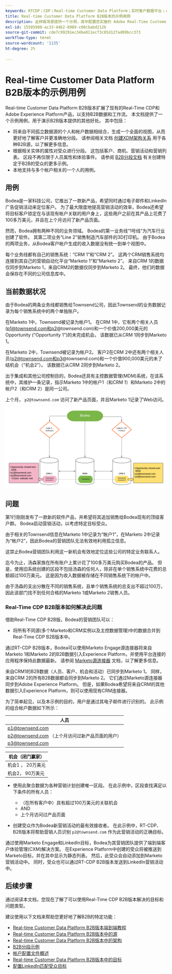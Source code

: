```yaml
---
keywords: RTCDP；CDP；Real-time Customer Data Platform；实时客户数据平台；real time cdp；cdp；rtcdp
title: Real-time Customer Data Platform B2B版本的示例用例
description: 此样板场景提供一个示例，其中配置您实施的 Adobe Real-Time Customer Data Platform B2B 版本。
exl-id: 15505980-ac33-44b2-8989-c08cbabd212b
source-git-commit: cde7c99291ec34be811ecf3c85d12fad09bcc373
workflow-type: tm+mt
source-wordcount: '1135'
ht-degree: 2%

---
```


# Real-time Customer Data Platform B2B版本的示例用例

Real-time Customer Data Platform B2B版本扩展了现有的Real-Time CDP和Adobe Experience Platform产品，以支持B2B数据和工作流。 本文档提供了一个示例用例，用于演示B2B版本提供的其他好处。 其中包括：

- 将来自不同孤立数据源的个人和帐户数据相结合，生成一个全面的视图，从而更好地了解客户并更准确地分段。 请参阅相关文档 [创建XDM架构关系](./schemas/b2b.md) 用于各种B2B源，以了解更多信息。
- 根据相关实体的属性对受众进行分段。 这包括客户、商机、营销活动和营销列表。 区段不再仅限于人员属性和体验事件。 请参阅 [B2B分段文档](./segmentation/b2b.md) 有关创建特定于B2B的受众的更多示例。
- 本地支持与多个帐户相关的一个人的用例。

## 用例

Bodea是一家科技公司，它推出了一款新产品，希望同时通过电子邮件和LinkedIn广告促销活动来定位客户。 为了最大限度地提高营销活动的效率，Bodea还希望将目标客户锁定在与该现有帐户关联的用户身上，这些用户之前在其产品上花费了100多万美元，并且在上个月访问了新产品页面。

然而，Bodea拥有两种不同的业务领域。 Bodea的第一业务线“1号线”为汽车行业创建了软件。 其第二项业务“Line 2”销售制造汽车部件的3D打印机。 由于Bodea的两项业务，从Bodea客户帐户生成的收入数据没有统一到单个视图中。

每个业务线都有自己的销售系统：“CRM 1”和“CRM 2”。 这两个CRM销售系统均连接到其自己的营销自动化平台“Marketo 1”和“Marketo 2”。 来自CRM 1的数据仅同步到Marketo 1，来自CRM2的数据仅同步到Marketo 2。 最终，他们的数据会保存在不同的公司信息库中。

## 当前数据状况

由于Bodea的两条业务线都销售给Townsend公司，因此Townsend的业务数据记录为每个销售系统中的两个单独账户。

在Marketo 1中，Townsend被记录为帐户1。 在CRM 1中，它有两个相关人员(p1@townsend.com和p2@townsend.com)和一个价值200,000美元的Opportunity (“Opportunity 1”)的未完成机会。 该数据已从CRM 1同步到Marketo 1。

在Marketo 2中，Townsend被记录为帐户2。 客户2在CRM 2中还有两个相关人员(p2@townsend.com和p3@townsend.com)和一个价值900,000美元的未了结机会（“机会2”）。 该数据已从CRM 2同步到Marketo 2。

出于集成和其他公司控制目的，Bodea还具有主控数据管理(MDM)系统，在该系统中，其维护一条记录，指示Marketo 1中的帐户1（和CRM 1）和Marketo 2中的帐户2（和CRM 2）是同一公司。

上个月， `p2@townsend.com` 访问了新产品页面，并且Marketo 1记录了Web访问。

![帐户信息图表](./assets/account-info.png)

## 问题

第1行刚刚发布了一款新的软件产品，并希望将其追加销售给Bodea现有的顶级客户群。 Bodea启动营销活动，以考虑特定目标受众。

由于相关的Townsend信息在Marketo 1中记录为“帐户1”，在Marketo 2中记录为“帐户2”，因此Bodea的营销团队无法有效地利用孤立信息。

这禁止Bodea营销团队利用这一新机会有效地定位这些公司的特定业务联系人。

迄今为止，汤森家族在所有账户上累计花了100多万美元购买Bodea的产品。 但是，使用旧系统创建的区段不包括汤森的任何人，除非在单个销售系统中花费的总额超过100万美元。 这是因为收入数据被存储在不同销售系统下的帐户中。

由于汤森的支出分散在不同的销售系统，且单个销售系统的总支出不超过100万，因此该部门找不到任何合格的Marketo 1或Marketo 2销售人员。

### Real-Time CDP B2B版本如何解决此问题

借助Real-Time CDP B2B版，Bodea的营销团队可以：

- 将所有不同源(多个Marketo和CRM实例以及主控数据管理)中的数据合并到Real-Time CDP B2B版本中。

通过RT-CDP B2B版本，Bodea可以使用Marketo Engage源连接器将来自Marketo 1和Marketo 2的B2B数据引入Experience Platform，并使用平台连接的应用程序保持此数据最新。 请参阅 [Marketo源连接器](../sources/connectors/adobe-applications/marketo/marketo.md) 文档，以了解更多信息。

来自CRM1的B2B数据（人员、客户、机会和活动）已同步到Marketo 1。 同样，来自CRM 2的所有B2B数据都会同步到Marketo 2。 它们通过Marketo源连接器同步到Adobe Experience Platform。 但是，如果Bodea希望将来自CRM的其他数据引入Experience Platform，则可以使用现有CRM连接器。

为了简单起见，以及本示例的目的，用户是通过其电子邮件进行识别的。 此示例的组合帐户数据如下所示：

| 人员 |
|---|
| p1@townsend.com |
| p2@townsend.com （上个月访问过新产品页面的用户） |
| p3@townsend.com |

| 机会（闭门赢家） |
|---|
| 机会1 ， 20万美元 |
| 机会2， 90万美元 |

- 使用此聚合数据为各种营销计划创建唯一区段。 在此示例中，区段查找满足以下条件的所有人员：

   - （在所有客户中）具有超过100万美元的关联机会
   - AND
   - 上个月访问过产品页面

- 创建受众作为Bodea新营销活动的最有效接收者。 在此示例中，RT-CDP、B2B版本将帮助营销人员识别 `p2@townsend.com` 作为此营销活动的正确目标。

通过使用Marketo Engage和LinkedIn目标，Bodea为其营销团队提供了端到端客户体验管理(CXM)解决方案。 在Experience Platform中创建的受众将被推送到Marketo目标，并在其中显示为静态列表。 然后，此受众会自动添加到Marketo营销活动中。 同时，受众也可以通过RT-CDP B2B版本发送到LinkedIn营销活动中。

## 后续步骤

通过阅读本文档，您现在了解了可以使用Real-Time CDP B2B版本解决的目标和问题类型。

建议使用以下文档来帮助您更好地了解B2B的特定功能：

- [Real-time Customer Data Platform B2B版本端到端教程](./b2b-tutorial.md)
- [Real-time Customer Data Platform B2B版本中的源](./sources/b2b.md)
- [Real-time Customer Data Platform B2B版本中的架构](./schemas/b2b.md)
- [B2B分段示例](./segmentation/b2b.md)
- [帐户配置文件概述](./accounts/account-profile-overview.md)
- [Real-time Customer Data Platform B2B版本中的目标](./destinations/b2b.md)
- [配置LinkedIn匹配受众目标](../destinations/catalog/social/linkedin.md)
